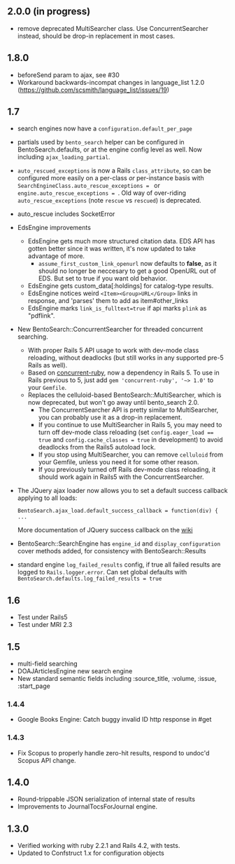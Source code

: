 ## 2.0.0 (in progress)

* remove deprecated MultiSearcher class. Use ConcurrentSearcher instead, should be drop-in replacement in most cases.

## 1.8.0

* beforeSend param to ajax, see #30
* Workaround backwards-incompat changes in language_list 1.2.0 (https://github.com/scsmith/language_list/issues/19)

## 1.7

* search engines now have a `configuration.default_per_page`

* partials used by `bento_search` helper can be configured in BentoSearch.defaults,
  or at the engine config level as well. Now including `ajax_loading_partial`.

* `auto_rescued_exceptions` is now a Rails `class_attribute`, so can be configured
   more easily on a per-class _or_ per-instance basis with `SearchEngineClass.auto_rescue_exceptions = `
   or `engine.auto_rescue_exceptions = `.  Old way of over-riding `auto_rescue_exceptions`
   (note `rescue` vs `rescued`) is deprecated.

* auto_rescue includes SocketError

* EdsEngine improvements
  * EdsEngine gets much more structured citation data. EDS API has gotten better
    since it was written, it's now updated to take advantage of more.
    * `assume_first_custom_link_openurl` now defaults to **false**, as it should
       no longer be neccesary to get a good OpenURL out of EDS. But set to true
       if you want old behavior.
  * EdsEngine gets custom_data[:holdings] for catalog-type results.
  * EdsEngine notices weird `<Item><Group>URL</Group>` links in response,
    and 'parses' them to add as item#other_links
  * EdsEngine marks `link_is_fulltext=true` if api marks `plink` as
    "pdflink".

* New BentoSearch::ConcurrentSearcher for threaded concurrent searching.
  * With proper Rails 5 API usage to work with dev-mode class reloading,
    without deadlocks (but still works in any supported pre-5 Rails as well).
  * Based on [concurrent-ruby](https://github.com/ruby-concurrency/concurrent-ruby),
    now a dependency in Rails 5. To use in Rails previous to 5, just add
    `gem 'concurrent-ruby', '~> 1.0'` to your `Gemfile`.
  * Replaces the celluloid-based BentoSearch::MultiSearcher, which is now
    deprecated, but won't go away until bento_search 2.0.
    * The ConcurrentSearcher API is pretty similar to MultiSearcher, you can
      probably use it as a drop-in replacement.
    * If you continue to use MultiSearcher in Rails 5, you may need to
      turn off dev-mode class reloading (set `config.eager_load == true`
      and `config.cache_classes = true` in development) to avoid deadlocks from the Rails5
      autoload lock.
    * If you stop using MultiSearcher, you can remove `celluloid` from your Gemfile,
      unless you need it for some other reason.
    * If you previously turned off Rails dev-mode class reloading, it should
      work again in Rails5 with the ConcurrentSearcher.

* The JQuery ajax loader now allows you to set a default success callback
  applying to all loads:

      BentoSearch.ajax_load.default_success_callback = function(div) { ...

  More documentation of JQuery success callback on the [wiki](https://github.com/jrochkind/bento_search/wiki/AJAX-results-loading)

* BentoSearch::SearchEngine has `engine_id` and `display_configuration` cover
  methods added, for consistency with BentoSearch::Results

* standard engine `log_failed_results` config, if true all failed results
  are logged to `Rails.logger.error`. Can set global defaults with
  `BentoSearch.defaults.log_failed_results = true`


## 1.6

* Test under Rails5
* Test under MRI 2.3


## 1.5

* multi-field searching
* DOAJArticlesEngine new search engine
* New standard semantic fields including :source_title, :volume, :issue, :start_page

### 1.4.4

* Google Books Engine: Catch buggy invalid ID http response in #get

### 1.4.3

* Fix Scopus to properly handle zero-hit results, respond to undoc'd Scopus API change.

## 1.4.0

* Round-trippable JSON serialization of internal state of results
* Improvements to JournalTocsForJournal engine.

## 1.3.0

* Verified working with ruby 2.2.1 and Rails 4.2, with tests.
* Updated to Confstruct 1.x for configuration objects
